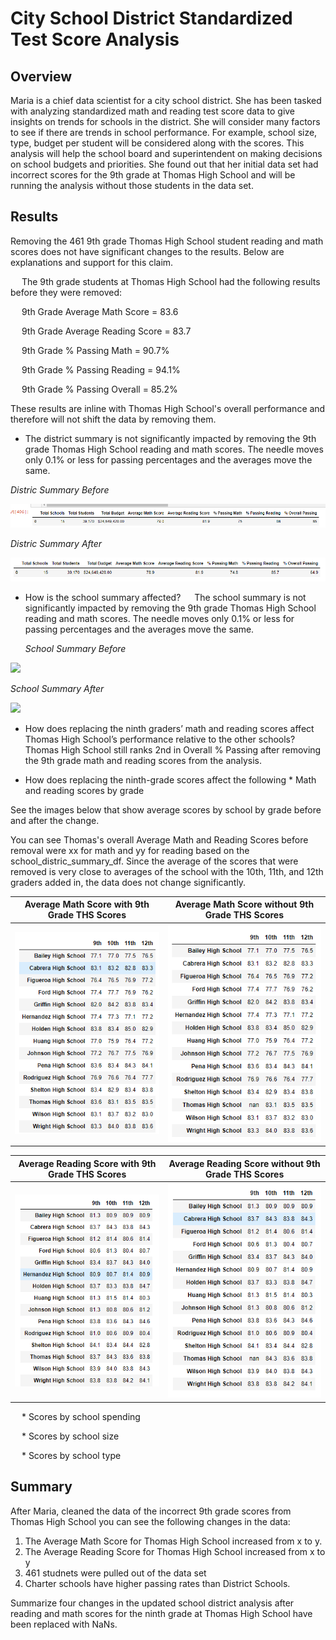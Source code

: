 # City School District Standardized Test Score Analysis
## Overview
Maria is a chief data scientist for a city school district.  She has been tasked with analyzing standardized math and reading test score data to give insights on trends for schools in the district.  She will consider many factors to see if there are trends in school performance.  For example, school size, type, budget per student will be considered along with the scores.  This analysis will help the school board and superintendent on making decisions on school budgets and priorities.  She found out that her initial data set had incorrect scores for the 9th grade at Thomas High School and will be running the analysis without those students in the data set.
## Results
Removing the 461 9th grade Thomas High School student reading and math scores does not have significant changes to the results.  Below are explanations and support for this claim.  

&emsp; The 9th grade students at Thomas High School had the following results before they were removed:
      
&emsp; 9th Grade Average Math Score = 83.6

&emsp; 9th Grade Average Reading Score = 83.7

&emsp; 9th Grade % Passing Math = 90.7%

&emsp; 9th Grade % Passing Reading = 94.1%

&emsp; 9th Grade % Passing Overall = 85.2%


These results are inline with Thomas High School's overall performance and therefore will not shift the data by removing them.  


* The district summary is not significantly impacted by removing the 9th grade Thomas High School reading and math scores.  The needle moves only 0.1% or less for passing percentages and the averages move the same.

*Distric Summary Before*
     
<p >
  <img src = https://github.com/lauras521/School_District_Analysis/blob/ad03784dd1bca7c93827cb49ca64662d28855f59/Resources/District_Summary_Before.PNG>
</p>

   *Distric Summary After*

<p >
  <img src = https://github.com/lauras521/School_District_Analysis/blob/56535541c9acb4e9795a73cca0f8a11f32cc5dd3/Resources/District_Summary_After.PNG>
</p>

* How is the school summary affected?
&emsp; The school summary is not significantly impacted by removing the 9th grade Thomas High School reading and math scores.  The needle moves only 0.1% or less for passing percentages and the averages move the same.

    *School Summary Before*

<p >
  <img src = .PNG>
</p>

   *School Summary After*

<p >
  <img src = .PNG>
</p>

* How does replacing the ninth graders’ math and reading scores affect Thomas High School’s performance relative to the other schools?
Thomas High School still ranks 2nd in Overall % Passing after removing the 9th grade math and reading scores from the analysis.  

* How does replacing the ninth-grade scores affect the following
       * Math and reading scores by grade
       
See the images below that show average scores by school by grade before and after the change.

You can see Thomas's overall Average Math and Reading Scores before removal were xx for math and yy for reading based on the school_distric_summary_df.  Since the average of the scores that were removed is very close to averages of the school with the 10th, 11th, and 12th graders added in, the data does not change significantly. 

Average Math Score with 9th Grade THS Scores       |  Average Math Score without 9th Grade THS Scores
:--------------------------------------------------:|:----------------------------------------------------------:
![](https://github.com/lauras521/School_District_Analysis/blob/ad03784dd1bca7c93827cb49ca64662d28855f59/Resources/average_math_score_by_school_by_grade_before_removal.PNG)  |  ![](https://github.com/lauras521/School_District_Analysis/blob/33d993acd1455cb1c280b22d5a7733d6bcc9711a/Resources/average_math_score_by_school_by_grade_after_removal.PNG)
     
Average Reading Score with 9th Grade THS Scores       |  Average Reading Score without 9th Grade THS Scores
:--------------------------------------------------:|:----------------------------------------------------------:
![](https://github.com/lauras521/School_District_Analysis/blob/33d993acd1455cb1c280b22d5a7733d6bcc9711a/Resources/average_reading_score_by_school_by_grade_before_removal.PNG)  |  ![](https://github.com/lauras521/School_District_Analysis/blob/664a88742b574b8471ae6a4ff1ddd6c680480711/Resources/average_reading_score_by_school_by_grade_after_removal.PNG)

      
&emsp; * Scores by school spending
      
&emsp; * Scores by school size
      
&emsp; * Scores by school type



## Summary
After Maria, cleaned the data of the incorrect 9th grade scores from Thomas High School you can see the following changes in the data:
1. The Average Math Score for Thomas High School increased from x to y.
2. The Average Reading Score for Thomas High School increased from x to y
3. 461 studnets were pulled out of the data set
4. Charter schools have higher passing rates than District Schools.  


Summarize four changes in the updated school district analysis after reading and math scores for the ninth grade at Thomas High School have been replaced with NaNs.
